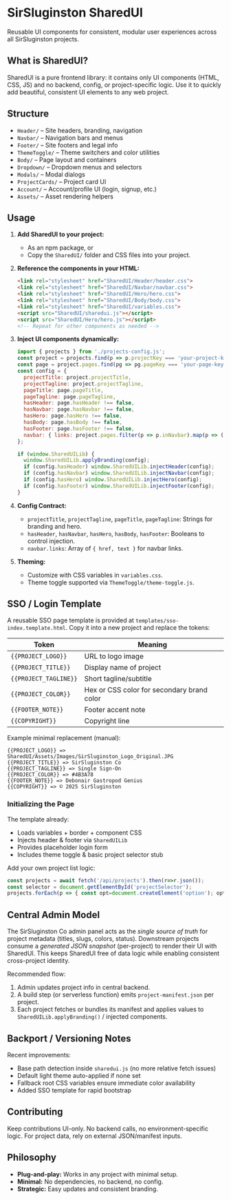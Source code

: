 # SirSluginston SharedUI

Reusable UI components for consistent, modular user experiences across all SirSluginston projects.

## What is SharedUI?
SharedUI is a pure frontend library: it contains only UI components (HTML, CSS, JS) and no backend, config, or project-specific logic. Use it to quickly add beautiful, consistent UI elements to any web project.

## Structure
- `Header/` – Site headers, branding, navigation
- `Navbar/` – Navigation bars and menus
- `Footer/` – Site footers and legal info
- `ThemeToggle/` – Theme switchers and color utilities
- `Body/` – Page layout and containers
- `Dropdown/` – Dropdown menus and selectors
- `Modals/` – Modal dialogs
- `ProjectCards/` – Project card UI
- `Account/` – Account/profile UI (login, signup, etc.)
- `Assets/` – Asset rendering helpers


## Usage

1. **Add SharedUI to your project:**
   - As an npm package, or
   - Copy the `SharedUI/` folder and CSS files into your project.

2. **Reference the components in your HTML:**
   ```html
   <link rel="stylesheet" href="SharedUI/Header/header.css">
   <link rel="stylesheet" href="SharedUI/Navbar/navbar.css">
   <link rel="stylesheet" href="SharedUI/Hero/hero.css">
   <link rel="stylesheet" href="SharedUI/Body/body.css">
   <link rel="stylesheet" href="SharedUI/variables.css">
   <script src="SharedUI/sharedui.js"></script>
   <script src="SharedUI/Hero/hero.js"></script>
   <!-- Repeat for other components as needed -->
   ```

3. **Inject UI components dynamically:**
   ```js
   import { projects } from './projects-config.js';
   const project = projects.find(p => p.projectKey === 'your-project-key');
   const page = project.pages.find(pg => pg.pageKey === 'your-page-key');
   const config = {
     projectTitle: project.projectTitle,
     projectTagline: project.projectTagline,
     pageTitle: page.pageTitle,
     pageTagline: page.pageTagline,
     hasHeader: page.hasHeader !== false,
     hasNavbar: page.hasNavbar !== false,
     hasHero: page.hasHero !== false,
     hasBody: page.hasBody !== false,
     hasFooter: page.hasFooter !== false,
     navbar: { links: project.pages.filter(p => p.inNavbar).map(p => ({ href: p.href, text: p.text })) }
   };

   if (window.SharedUILib) {
     window.SharedUILib.applyBranding(config);
     if (config.hasHeader) window.SharedUILib.injectHeader(config);
     if (config.hasNavbar) window.SharedUILib.injectNavbar(config);
     if (config.hasHero) window.SharedUILib.injectHero(config);
     if (config.hasFooter) window.SharedUILib.injectFooter(config);
   }
   ```

4. **Config Contract:**
   - `projectTitle`, `projectTagline`, `pageTitle`, `pageTagline`: Strings for branding and hero.
   - `hasHeader`, `hasNavbar`, `hasHero`, `hasBody`, `hasFooter`: Booleans to control injection.
   - `navbar.links`: Array of `{ href, text }` for navbar links.

5. **Theming:**
   - Customize with CSS variables in `variables.css`.
   - Theme toggle supported via `ThemeToggle/theme-toggle.js`.

## SSO / Login Template
A reusable SSO page template is provided at `templates/sso-index.template.html`.
Copy it into a new project and replace the tokens:

| Token | Meaning |
|-------|---------|
| `{{PROJECT_LOGO}}` | URL to logo image |
| `{{PROJECT_TITLE}}` | Display name of project |
| `{{PROJECT_TAGLINE}}` | Short tagline/subtitle |
| `{{PROJECT_COLOR}}` | Hex or CSS color for secondary brand color |
| `{{FOOTER_NOTE}}` | Footer accent note |
| `{{COPYRIGHT}}` | Copyright line |

Example minimal replacement (manual):
```
{{PROJECT_LOGO}} => SharedUI/Assets/Images/SirSluginston_Logo_Original.JPG
{{PROJECT_TITLE}} => SirSluginston Co
{{PROJECT_TAGLINE}} => Single Sign-On
{{PROJECT_COLOR}} => #4B3A78
{{FOOTER_NOTE}} => Debonair Gastropod Genius
{{COPYRIGHT}} => © 2025 SirSluginston
```

### Initializing the Page
The template already:
- Loads variables + border + component CSS
- Injects header & footer via `SharedUILib`
- Provides placeholder login form
- Includes theme toggle & basic project selector stub

Add your own project list logic:
```js
const projects = await fetch('/api/projects').then(r=>r.json());
const selector = document.getElementById('projectSelector');
projects.forEach(p => { const opt=document.createElement('option'); opt.value=p.slug; opt.textContent=p.projectTitle; selector.appendChild(opt); });
```

## Central Admin Model
The SirSluginston Co admin panel acts as the *single source of truth* for project metadata (titles, slugs, colors, status). Downstream projects consume a *generated JSON snapshot* (per-project) to render their UI with SharedUI. This keeps SharedUI free of data logic while enabling consistent cross-project identity.

Recommended flow:
1. Admin updates project info in central backend.
2. A build step (or serverless function) emits `project-manifest.json` per project.
3. Each project fetches or bundles its manifest and applies values to `SharedUILib.applyBranding()` / injected components.

## Backport / Versioning Notes
Recent improvements:
- Base path detection inside `sharedui.js` (no more relative fetch issues)
- Default light theme auto-applied if none set
- Fallback root CSS variables ensure immediate color availability
- Added SSO template for rapid bootstrap

## Contributing
Keep contributions UI-only. No backend calls, no environment-specific logic. For project data, rely on external JSON/manifest inputs.

## Philosophy
- **Plug-and-play:** Works in any project with minimal setup.
- **Minimal:** No dependencies, no backend, no config.
- **Strategic:** Easy updates and consistent branding.
